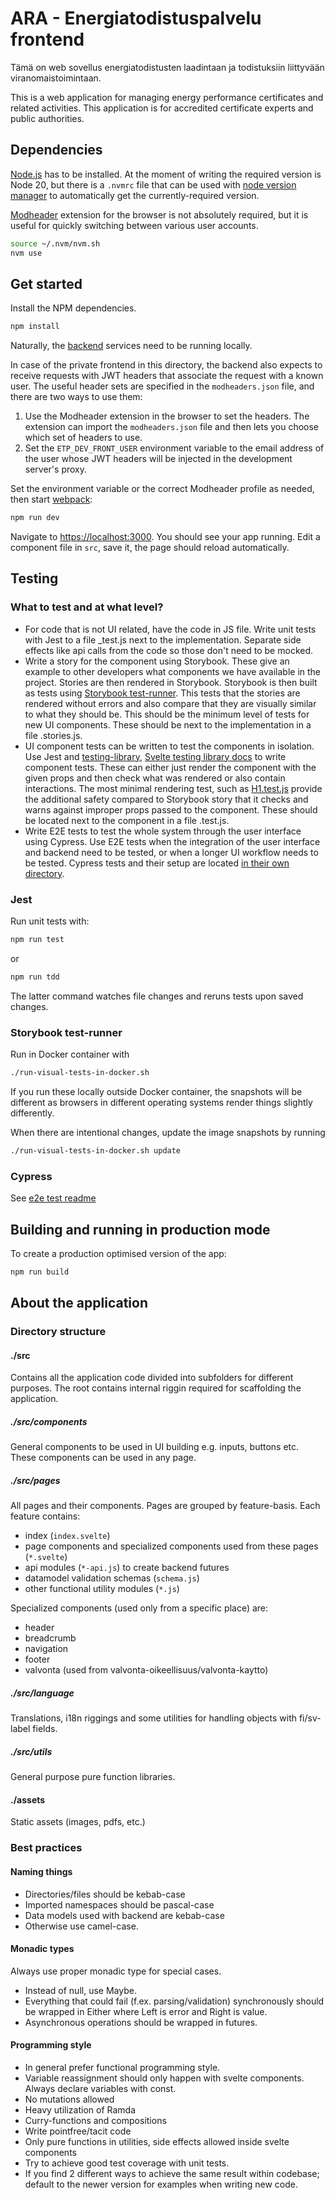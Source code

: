 # ARA - Energiatodistuspalvelu frontend

Tämä on web sovellus energiatodistusten laadintaan
ja todistuksiin liittyvään viranomaistoimintaan.

This is a web application for managing energy performance certificates and related activities.
This application is for accredited certificate experts and public authorities.

## Dependencies

[Node.js](https://nodejs.org) has to be installed. At the moment of writing the required version is Node 20, but there
is a `.nvmrc` file that can be used with [node version manager](https://github.com/nvm-sh/nvm) to automatically
get the currently-required version.

[Modheader](https://modheader.com/) extension for the browser is not absolutely required, but it is
useful for quickly switching between various user accounts.


```bash
source ~/.nvm/nvm.sh
nvm use
```

## Get started

Install the NPM dependencies.

```bash
npm install
```

Naturally, the [backend](../etp-core) services need to be running locally.

In case of the private frontend in this directory, the backend also expects to receive requests
with JWT headers that associate the request with a known user. The useful header sets are specified
in the `modheaders.json` file, and there are two ways to use them:

1) Use the Modheader extension in the browser to set the headers. The extension can import the
   `modheaders.json` file and then lets you choose which set of headers to use.
2) Set the `ETP_DEV_FRONT_USER` environment variable to the email address of the user
   whose JWT headers will be injected in the development server's proxy.

Set the environment variable or the correct Modheader profile as needed, then start  [webpack](https://webpack.js.org):

```bash
npm run dev
```

Navigate to [https://localhost:3000](https://localhost:3000). You should see your app running. Edit a component file
in `src`, save it, the page should reload automatically.

## Testing

### What to test and at what level?

* For code that is not UI related, have the code in JS file. Write unit tests with Jest to a file <filename>_test.js
  next to the implementation.
  Separate side effects like api calls from the code so those don't need to be mocked.
* Write a story for the component using Storybook. These give an example to other developers what components we have
  available in the project. Stories are then rendered in Storybook. Storybook is then built as tests
  using [Storybook test-runner](https://github.com/storybookjs/test-runner). This tests that the stories are rendered
  without errors and also compare that they are visually similar to what they should be. This should be the minimum
  level of tests for new UI components. These should be next to the implementation in a file <Component name>
  .stories.js.
* UI component tests can be written to test the components in isolation. Use Jest
  and [testing-library](https://testing-library.com/docs/), [Svelte testing library docs](https://testing-library.com/docs/svelte-testing-library/intro)
  to write component tests. These can either just render the component with the given props and then check what was
  rendered or also contain interactions. The most minimal rendering test, such
  as [H1.test.js](src/components/H/H1.test.js) provide the additional safety compared to Storybook story that it
  checks and warns against improper props passed to the component. These should be located next to the component in a
  file <Component name>.test.js.
* Write E2E tests to test the whole system through the user interface using Cypress. Use E2E tests when the integration
  of the user interface and backend need to be tested, or when a longer UI workflow needs to be tested. Cypress tests
  and their setup are located [in their own directory](../e2e-tests/cypress).

### Jest

Run unit tests with:

```bash
npm run test
```

or

```bash
npm run tdd
```

The latter command watches file changes and reruns tests upon saved changes.

### Storybook test-runner

Run in Docker container with

```bash
./run-visual-tests-in-docker.sh
```

If you run these locally outside Docker container, the snapshots will be different as browsers in different operating
systems render things slightly differently.

When there are intentional changes, update the image snapshots by running 
```bash
./run-visual-tests-in-docker.sh update
```

### Cypress

See [e2e test readme](../e2e-tests/cypress/README.md)

## Building and running in production mode

To create a production optimised version of the app:

```bash
npm run build
```

## About the application

### Directory structure

#### ./src

Contains all the application code divided into subfolders for different purposes. The root contains internal riggin
required for scaffolding the application.

##### ./src/components

General components to be used in UI building e.g. inputs, buttons etc.
These components can be used in any page.

##### ./src/pages

All pages and their components. Pages are grouped by feature-basis.
Each feature contains:

* index (`index.svelte`)
* page components and specialized components used from these pages (`*.svelte`)
* api modules (`*-api.js`) to create backend futures
* datamodel validation schemas (`schema.js`)
* other functional utility modules (`*.js`)

Specialized components (used only from a specific place) are:

* header
* breadcrumb
* navigation
* footer
* valvonta (used from valvonta-oikeellisuus/valvonta-kaytto)

##### ./src/language

Translations, i18n riggings and some utilities for handling objects with fi/sv-label fields.

##### ./src/utils

General purpose pure function libraries.

#### ./assets

Static assets (images, pdfs, etc.)

### Best practices

#### Naming things

- Directories/files should be kebab-case
- Imported namespaces should be pascal-case
- Data models used with backend are kebab-case
- Otherwise use camel-case.

#### Monadic types

Always use proper monadic type for special cases.

- Instead of null, use Maybe.
- Everything that could fail (f.ex. parsing/validation) synchronously should be wrapped in Either where Left is error
  and Right is value.
- Asynchronous operations should be wrapped in futures.

#### Programming style

- In general prefer functional programming style.
- Variable reassignment should only happen with svelte components. Always declare variables with const.
- No mutations allowed
- Heavy utilization of Ramda
- Curry-functions and compositions
- Write pointfree/tacit code
- Only pure functions in utilities, side effects allowed inside svelte components
- Try to achieve good test coverage with unit tests.
- If you find 2 different ways to achieve the same result within codebase; default to the newer version for examples
  when writing new code.
